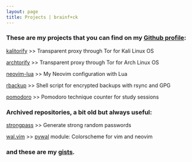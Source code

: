 ```yaml
---
layout: page
title: Projects | brainf+ck
---
```


### These are my projects that you can find on my [Github profile](https://github.com/brainfucksec?tab=repositories):

[kalitorify](https://github.com/brainfucksec/kalitorify) >> Transparent proxy through Tor for Kali Linux OS

[archtorify](https://github.com/brainfucksec/archtorify) >> Transparent proxy through Tor for Arch Linux OS

[neovim-lua](https://github.com/brainfucksec/neovim-lua) >> My Neovim configuration with Lua

[rbackup](https://github.com/brainfucksec/rbackup) >> Shell script for encrypted backups with rsync and GPG

[pomodoro](https://github.com/brainfucksec/pomodoro) >> Pomodoro technique counter for study sessions

### Archived repositories, a bit old but always useful:

[strongpass](https://github.com/brainfucksec/strongpass) >> Generate strong random passwords

[wal.vim](https://github.com/brainfucksec/wal.vim) >> [pywal](https://github.com/dylanaraps/pywal) module: Colorscheme for vim and neovim

### and these are my [gists](https://gist.github.com/brainfucksec).
